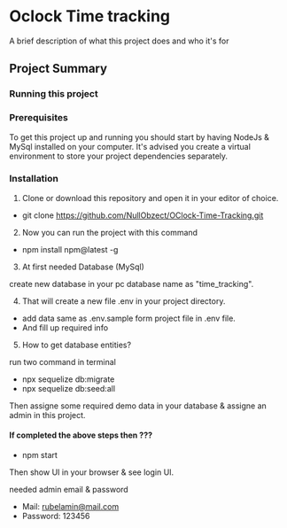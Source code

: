 # Oclock Time tracking

A brief description of what this project does and who it's for

## Project Summary




### Running this project



### Prerequisites

To get this project up and running you should start by having NodeJs & MySql installed on your computer. It's advised you
create a virtual environment to store your project dependencies separately.




### Installation


1. Clone or download this repository and open it in your editor of choice. 

- git clone https://github.com/NullObzect/OClock-Time-Tracking.git



2. Now you can run the project with this command

- npm install npm@latest -g 



3. At first needed Database (MySql)

create new database in  your pc  database name as "time_tracking".



4. That will create a new file .env in your project directory.

- add data same as .env.sample form project file in .env file.
- And fill up required info



5. How to get database entities?

run  two command in terminal

- npx sequelize db:migrate
- npx sequelize db:seed:all 




Then assigne some required  demo data in  your database & assigne an admin in this project.


#### If completed the above  steps  then ???

- npm start 

Then show UI in your browser & see login UI.


needed admin email & password

- Mail: rubelamin@mail.com
- Password: 123456
